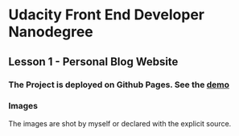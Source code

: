 # Udacity Front End Developer Nanodegree

## Lesson 1 - Personal Blog Website

### The Project is deployed on Github Pages. See the [demo](https://mehtrick.github.io/udacity-frontend-L1-blog/)

### Images

The images are shot by myself or declared with the explicit source.
